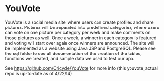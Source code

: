 YouVote
=======

YouVote is a social media site, where users can create profiles and share pictures. Pictures will be separated into predefined categories, where users can vote on one picture per category per week and make comments on those pictures as well. Once a week, a winner in each category is featured and voting will start over again once winners are announced. The site will be implemented as a website using Java JSP and PostgreSQL. Please see the sql folder to see all documentation of the creation of the tables, functions we created, and sample data we used to test our app.

See https://github.com/Cricycle/YouVote for more info (this youvote_actual repo is up-to-date as of 4/22/14)
